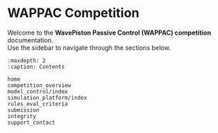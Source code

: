 # WAPPAC Competition

Welcome to the **WavePiston Passive Control (WAPPAC) competition** documentation.  
Use the sidebar to navigate through the sections below.

```{toctree}
:maxdepth: 2
:caption: Contents

home
competition_overview
model_control/index
simulation_platform/index
rules_eval_criteria
submission
integrity
support_contact
```

[//]: # (```{include} home.md)